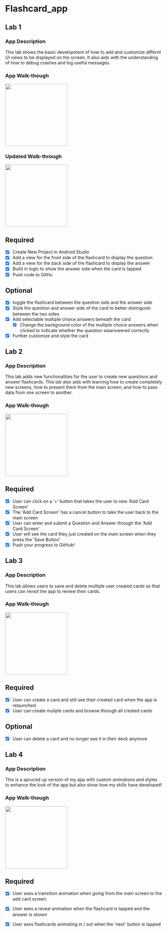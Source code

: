# Flashcard_app

## Lab 1

### App Description
This lab shows the basic development of how to add and customize differnt UI views to be displayed on the screen. It also aids with the understanding of how to debug crashes and log useful messages.

### App Walk-though

<img src="https://media.giphy.com/media/DvUtkzaFbH8D5A3cc2/giphy.gif" width=200><br>

### Updated Walk-through
<img src="https://media.giphy.com/media/T6QfzrhFK542UTfh5f/giphy.gif" width=200><br>

## Required
- [x] Create New Project in Android Studio
- [x] Add a view for the front side of the flashcard to display the question
- [x] Add a view for the back side of the flashcard to display the answer
- [x] Build in logic to show the answer side when the card is tapped
- [x] Push code to GitHu
## Optional
- [x] toggle the flashcard between the question side and the answer side
- [x] Style the question and answer side of the card to better distinguish between the two sides
- [x] Add selectable multiple choice answers beneath the card
   - [x] Change the background color of the multiple choice answers when clicked to indicate whether the question waanswered correctly
- [x] Further customize and style the card

## Lab 2

### App Description
This lab adds new functionalities for the user to create new questions and answer flashcards. This lab also aids with learning how to create completely new screens, how to present them from the main screen, and how to pass data from one screen to another.

### App Walk-though
<img src="https://user-images.githubusercontent.com/83844274/160249433-71f6529d-81f2-41ff-b0d5-1c11d7d38d1d.gif" width=200><br>

## Required
- [x] User can click on a ‘+’ button that takes the user to new ‘Add Card Screen’
- [x] The 'Add Card Screen' has a cancel button to take the user back to the main screen
- [x] User can enter and submit a Question and Answer through the 'Add Card Screen'
- [x] User will see the card they just created on the main screen when they press the 'Save Button'
- [x] Push your progress to GitHub!

## Lab 3

### App Description
This lab allows users to save and delete multiple user created cards so that users can revisit the app to review their cards.

### App Walk-though

<img src="https://user-images.githubusercontent.com/83844274/160251330-8eb7ae0f-1816-4b52-84e7-0d5a21074805.gif" width=200><br>

## Required
- [x] User can create a card and still see their created card when the app is relaunched.
- [x] User can create muliple cards and browse through all created cards

## Optional
- [x] User can delete a card and no longer see it in their deck anymore


## Lab 4

### App Description
This is a spruced up version of my app with custom animations and styles to enhance the look of the app but also show how my skills have developed! 

### App Walk-though

<img src="https://user-images.githubusercontent.com/83844274/162560331-64ed7c51-655f-4831-91c2-dbae7824a356.gif" width=200><br>

## Required
- [x] User sees a transition animation when going from the main screen to the add card screen.
- [x] User sees a reveal animation when the flashcard is tapped and the answer is shown
- [x] User sees flashcards animating in / out when the 'next' button is tapped

